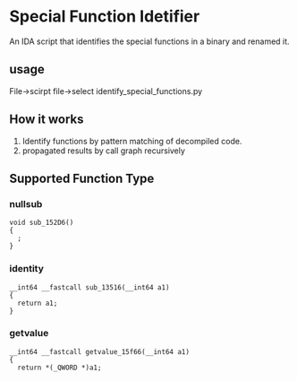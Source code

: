 # Special Function Idetifier 

An IDA script that identifies the special functions in a binary and renamed it.


## usage

File->scirpt file->select identify_special_functions.py

## How it works

1. Identify functions by pattern matching of decompiled code.
2. propagated results by call graph recursively



## Supported Function Type


### nullsub

```
void sub_152D6()
{
  ;
}
```

### identity

```
__int64 __fastcall sub_13516(__int64 a1)
{
  return a1;
}
```

### getvalue

```
__int64 __fastcall getvalue_15f66(__int64 a1)
{
  return *(_QWORD *)a1;

```


